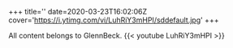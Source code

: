 +++
title=''
date=2020-03-23T16:02:06Z
cover='https://i.ytimg.com/vi/LuhRiY3mHPI/sddefault.jpg'
+++

All content belongs to GlennBeck.
{{< youtube LuhRiY3mHPI >}}
